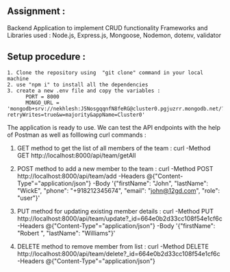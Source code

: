 ## Assignment : ##
Backend Application to implement CRUD functionality
Frameworks and Libraries used : Node.js, Express.js, Mongoose, Nodemon, dotenv, validator

## Setup procedure : ## 
    1. Clone the repository using  "git clone" command in your local machine
    2. use "npm i" to install all the dependencies
    3. create a new .env file and copy the variables :
          PORT = 8000 
          MONGO_URL = 'mongodb+srv://nekhlesh:J5NosgqqnfN8feRG@cluster0.pgjuzrr.mongodb.net/?retryWrites=true&w=majority&appName=Cluster0'
  The application is ready to use.
  We can test the API endpoints with the help of Postman as well as folllowing curl commands :
1. GET method to get the list of all members of the team :
          curl -Method GET http://localhost:8000/api/team/getAll 

2. POST method to add a new member to the team :
          curl -Method POST http://localhost:8000/api/team/add -Headers @{"Content-Type"="application/json"} -Body '{"firstName": "John", "lastName": "WickE", "phone": "+918212345674", "email": "john@12gd.com", "role": "user"}'

3. PUT method for updating existing member details :
           curl -Method PUT http://localhost:8000/api/team/update?_id=664e0b2d33cc108f54e1cf6c -Headers @{"Content-Type"="application/json"} -Body '{"firstName": "Robert ", "lastName": "Williams"}' 

4. DELETE method to remove member from list :
          curl -Method DELETE http://localhost:8000/api/team/delete?_id=664e0b2d33cc108f54e1cf6c -Headers @{"Content-Type"="application/json"}
   
